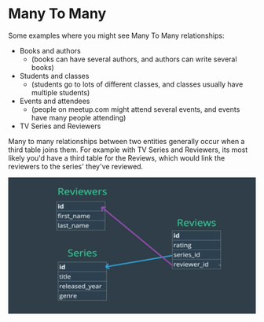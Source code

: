 # Many To Many

Some examples where you might see Many To Many relationships:

- Books and authors
    - (books can have several authors, and authors can write several books)
- Students and classes
    - (students go to lots of different classes, and classes usually have multiple students)
- Events and attendees
    - (people on meetup.com might attend several events, and events have many people attending)
- TV Series and Reviewers

Many to many relationships between two entities generally occur when a third table joins them. For example with TV Series and Reviewers, its most likely you'd have a third table for the Reviews, which would link the reviewers to the series' they've reviewed.

![Primary Keys](./assets/m2mreviewsexample.png)
